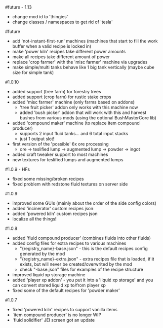 #future - 1.13
- change mod id to 'thingies'
- change classes / namespaces to get rid of 'tesla'

#future
- add 'not-instant-first-run' machines (machines that start to fill the work buffer when a valid recipe is locked in)
- make 'power kiln' recipes take different power amounts 
- make all recipes take different amount of power
- replace 'crop farmer' with the 'misc farmer' machine via upgrades
- make simple/multi tanks behave like 1 big tank vertically (maybe cube size for simple tank)

#1.0.10
- added support (tree farm) for forestry trees
- added support (crop farm) for rustic stake crops
- added 'misc farmer' machine (only farms based on addons)
    - 'tree fruit picker' addon only works with this machine now
    - added 'bush picker' addon that will work with this and harvest bushes from various mods (using the optional BushMasterCore lib)
- added 'compound maker' machine (to replace item compound producer)
    - supports 2 input fluid tanks... and 6 total input stacks
    - just 1 output slot! 
- first version of the 'possible' 6x ore processing
    - ore -\> teslified lump -\> augmented lump -\> powder -\> ingot
- added craft tweaker support to most machines
- new textures for teslified lumps and augmented lumps

#1.0.9 - HFs
- fixed some missing/broken recipes
- fixed problem with redstone fluid textures on server side

#1.0.9
- improved some GUIs (mainly about the order of the side config colors)
- added 'incinerator' custom recipes json
- added 'powered kiln' custom recipes json
- localize all the things!

#1.0.8
- added 'fluid compound producer' (combines fluids into other fluids)
- added config files for extra recipes to various machines
    - "{registry_name}-base.json" - this is the default recipes config generated by the mod
    - "{registry_name}-extra.json" - extra recipes file that is loaded, if it exists, but will never be created/overwrited by the mod
    - check "-base.json" files for examples of the recipe structure
- improved liquid xp storage machine 
- added 'player xp addon' - you put it into a 'liquid xp storage' and you can convert stored liquid xp to/from player xp
- fixed some of the default recipes for 'powder maker'

#1.0.7
- fixed 'powered kiln' recipes to support vanilla items
- 'item compound producer' is no longer WIP
- 'fluid solidifier' JEI screen got an update

